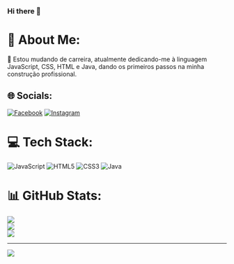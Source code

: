 ### Hi there 👋

# 💫 About Me:
🌱 Estou mudando de carreira, atualmente dedicando-me à linguagem JavaScript, CSS, HTML e Java, dando os primeiros passos na minha construção profissional.


## 🌐 Socials:
[![Facebook](https://img.shields.io/badge/Facebook-%231877F2.svg?logo=Facebook&logoColor=white)](https://facebook.com/https://www.facebook.com/vagner.vogel.3?mibextid=ZbWKwL) [![Instagram](https://img.shields.io/badge/Instagram-%23E4405F.svg?logo=Instagram&logoColor=white)](https://instagram.com/https://www.instagram.com/vagnervogel?igsh=bnZoaHZ0aGxjc2po) 

# 💻 Tech Stack:
![JavaScript](https://img.shields.io/badge/javascript-%23323330.svg?style=for-the-badge&logo=javascript&logoColor=%23F7DF1E) ![HTML5](https://img.shields.io/badge/html5-%23E34F26.svg?style=for-the-badge&logo=html5&logoColor=white) ![CSS3](https://img.shields.io/badge/css3-%231572B6.svg?style=for-the-badge&logo=css3&logoColor=white) ![Java](https://img.shields.io/badge/java-%23ED8B00.svg?style=for-the-badge&logo=openjdk&logoColor=white)
# 📊 GitHub Stats:
![](https://github-readme-stats.vercel.app/api?username=vagnervog&theme=dark&hide_border=false&include_all_commits=false&count_private=false)<br/>
![](https://github-readme-streak-stats.herokuapp.com/?user=vagnervog&theme=dark&hide_border=false)<br/>
![](https://github-readme-stats.vercel.app/api/top-langs/?username=vagnervog&theme=dark&hide_border=false&include_all_commits=false&count_private=false&layout=compact)

---
[![](https://visitcount.itsvg.in/api?id=vagnervog&icon=0&color=0)](https://visitcount.itsvg.in)

<!-- Proudly created with GPRM ( https://gprm.itsvg.in ) -->
